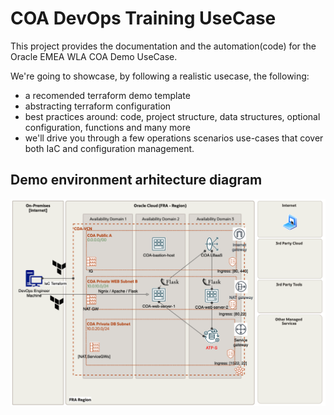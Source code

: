 # COA DevOps Training UseCase
This project provides the documentation and the automation(code) for the Oracle EMEA WLA COA Demo UseCase.

We're going to showcase, by following a realistic usecase, the following:
* a recomended terraform demo template
* abstracting terraform configuration
* best practices around: code, project structure, data structures, optional configuration, functions and many more
* we'll drive you through a few operations scenarios use-cases that cover both IaC and configuration management.

## Demo environment arhitecture diagram

![Arhitecture diagram](./Diagrams/COA-Demo-Diagram.png)
